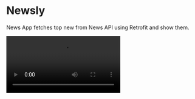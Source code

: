 # Newsly
News App fetches top new from News API using Retrofit and show them.

![Demo Video](https://user-images.githubusercontent.com/25217762/133959956-41af2d4e-fa6e-4116-9dfe-0f1ab8967ebe.mp4)
